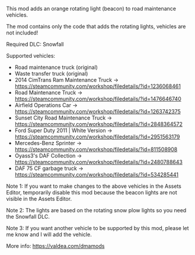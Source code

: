 This mod adds an orange rotating light (beacon) to road maintenance vehicles.

The mod contains only the code that adds the rotating lights, vehicles are not included!

Required DLC: Snowfall

Supported vehicles:
- Road maintenance truck (original)
- Waste transfer truck (original)
- 2014 CimTrans Ram Maintenance Truck
-> https://steamcommunity.com/workshop/filedetails/?id=1236068461
- Road Maintenance Truck
-> https://steamcommunity.com/workshop/filedetails/?id=1476646740
- Airfield Operations Car
-> https://steamcommunity.com/workshop/filedetails/?id=1263742375
- Sunset City Road Maintenance Truck
-> https://steamcommunity.com/workshop/filedetails/?id=2848364572
- Ford Super Duty 2011 | White Version
-> https://steamcommunity.com/workshop/filedetails/?id=2951563179
- Mercedes-Benz Sprinter
-> https://steamcommunity.com/workshop/filedetails/?id=811508908
- Oyass3's DAF Collection
-> https://steamcommunity.com/workshop/filedetails/?id=2480788643
- DAF 75 CF garbage truck
-> https://steamcommunity.com/workshop/filedetails/?id=534285441


Note 1: If you want to make changes to the above vehicles in the Assets Editor, temporarily disable this mod because the beacon lights are not visible in the Assets Editor.

Note 2: The lights are based on the rotating snow plow lights so you need the Snowfall DLC.

Note 3: If you want another vehicle to be supported by this mod, please let me know and I will add the vehicle.

More info: https://valdea.com/dmamods
